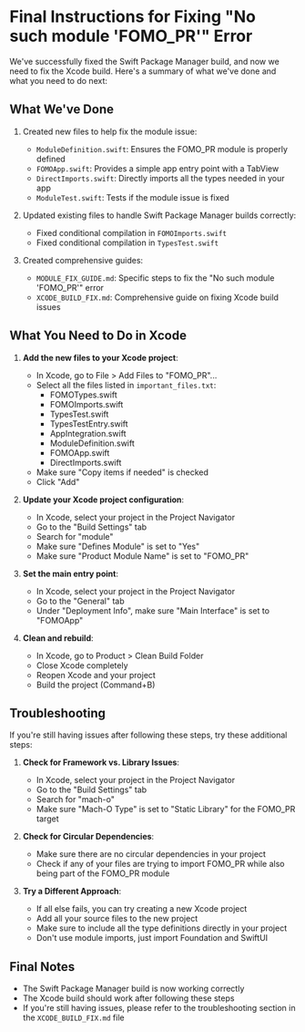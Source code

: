 # Final Instructions for Fixing "No such module 'FOMO_PR'" Error

We've successfully fixed the Swift Package Manager build, and now we need to fix the Xcode build. Here's a summary of what we've done and what you need to do next:

## What We've Done

1. Created new files to help fix the module issue:
   - `ModuleDefinition.swift`: Ensures the FOMO_PR module is properly defined
   - `FOMOApp.swift`: Provides a simple app entry point with a TabView
   - `DirectImports.swift`: Directly imports all the types needed in your app
   - `ModuleTest.swift`: Tests if the module issue is fixed

2. Updated existing files to handle Swift Package Manager builds correctly:
   - Fixed conditional compilation in `FOMOImports.swift`
   - Fixed conditional compilation in `TypesTest.swift`

3. Created comprehensive guides:
   - `MODULE_FIX_GUIDE.md`: Specific steps to fix the "No such module 'FOMO_PR'" error
   - `XCODE_BUILD_FIX.md`: Comprehensive guide on fixing Xcode build issues

## What You Need to Do in Xcode

1. **Add the new files to your Xcode project**:
   - In Xcode, go to File > Add Files to "FOMO_PR"...
   - Select all the files listed in `important_files.txt`:
     - FOMOTypes.swift
     - FOMOImports.swift
     - TypesTest.swift
     - TypesTestEntry.swift
     - AppIntegration.swift
     - ModuleDefinition.swift
     - FOMOApp.swift
     - DirectImports.swift
   - Make sure "Copy items if needed" is checked
   - Click "Add"

2. **Update your Xcode project configuration**:
   - In Xcode, select your project in the Project Navigator
   - Go to the "Build Settings" tab
   - Search for "module"
   - Make sure "Defines Module" is set to "Yes"
   - Make sure "Product Module Name" is set to "FOMO_PR"

3. **Set the main entry point**:
   - In Xcode, select your project in the Project Navigator
   - Go to the "General" tab
   - Under "Deployment Info", make sure "Main Interface" is set to "FOMOApp"

4. **Clean and rebuild**:
   - In Xcode, go to Product > Clean Build Folder
   - Close Xcode completely
   - Reopen Xcode and your project
   - Build the project (Command+B)

## Troubleshooting

If you're still having issues after following these steps, try these additional steps:

1. **Check for Framework vs. Library Issues**:
   - In Xcode, select your project in the Project Navigator
   - Go to the "Build Settings" tab
   - Search for "mach-o"
   - Make sure "Mach-O Type" is set to "Static Library" for the FOMO_PR target

2. **Check for Circular Dependencies**:
   - Make sure there are no circular dependencies in your project
   - Check if any of your files are trying to import FOMO_PR while also being part of the FOMO_PR module

3. **Try a Different Approach**:
   - If all else fails, you can try creating a new Xcode project
   - Add all your source files to the new project
   - Make sure to include all the type definitions directly in your project
   - Don't use module imports, just import Foundation and SwiftUI

## Final Notes

- The Swift Package Manager build is now working correctly
- The Xcode build should work after following these steps
- If you're still having issues, please refer to the troubleshooting section in the `XCODE_BUILD_FIX.md` file 